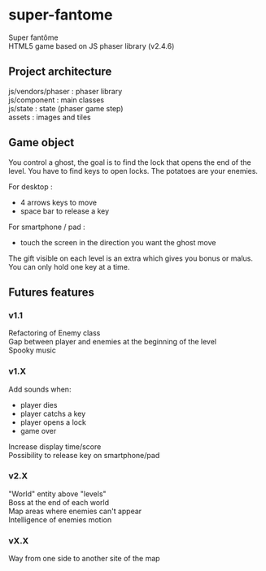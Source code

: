 # super-fantome
Super fantôme  
HTML5 game based on JS phaser library (v2.4.6)

## Project architecture
js/vendors/phaser : phaser library  
js/component : main classes  
js/state : state (phaser game step)  
assets : images and tiles

## Game object
You control a ghost, the goal is to find the lock that opens the end of the level. You have to find keys to open locks.
The potatoes are your enemies.

For desktop :
- 4 arrows keys to move
- space bar to release a key

For smartphone / pad :
- touch the screen in the direction you want the ghost move

The gift visible on each level is an extra which gives you bonus or malus.  
You can only hold one key at a time.

## Futures features
### v1.1
Refactoring of Enemy class  
Gap between player and enemies at the beginning of the level  
Spooky music  

### v1.X
Add sounds when:
- player dies
- player catchs a key
- player opens a lock
- game over

Increase display time/score  
Possibility to release key on smartphone/pad

### v2.X
"World" entity above "levels"  
Boss at the end of each world  
Map areas where enemies can't appear  
Intelligence of enemies motion

### vX.X
Way from one side to another site of the map
